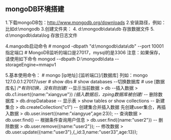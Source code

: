 ## mongoDB环境搭建
1.下载mongoDB包：http://www.mongodb.org/downloads
2.安装路径，例如：比如d:\\mongodb
3.创建文件夹：
4.	d:\mongodb\data\db		存放数据文件
5.	d:\mongodb\data\log		存放日志文件

4.mangodb启动命令
	# mongod -dbpath "d:\mongodb\data\db" --port 10001 指定端口
    # MongoDB监听的端口是27017，mysql的是3306
    注意：如果保存，请使用如下命令 mongod --dbpath D:\mongodb\data --storageEngine=mmapv1
  	
5.基本使用命令：
	# mongo [ip地址]:[监听端口]/[数据库]	列如：mongo 127.0.0.1:27017/user
    # show dbs
	# show databases
    --切换数据库
    # use [数据库名] /**有则切换，没有则创建*/
    --显示当前数据
    > db
    --插入数据
    > db.c1.insert({name:"xiangyue"}) /*插入数据后，zping数据库被创建*/
    -- 删除数据库
    > db.dropDatabase
    -- 显示表
    > show tables or show collections
    -- 新建集合
    >  db.createCollection("c1")
    -- 创建集合并插入数据 先创建user集合，再插入数据
    > db.user.insert({name:”xiangyue”,age:23});
    -- 查询数据
    > db.user.find()
    -- 根据条件查询用户信息
    > db.user.find({name:"user2"})
    -- 删除数据
    >  db.user.remove({name:"user2"});
    -- 修改数据
    > db.user.update({name:"user3"},{_id:3,name:"user33",age:13});
